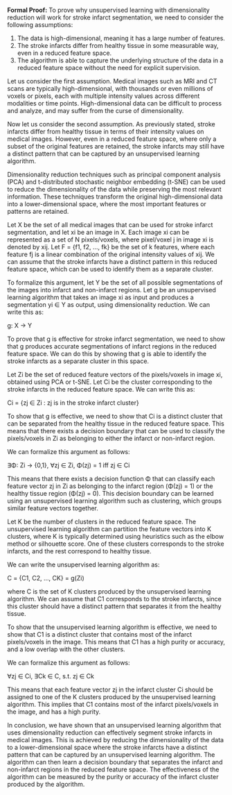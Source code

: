 **Formal Proof:**
To prove why unsupervised learning with dimensionality reduction will work for stroke infarct segmentation, we need to consider the following assumptions:

1. The data is high-dimensional, meaning it has a large number of features.
2. The stroke infarcts differ from healthy tissue in some measurable way, even in a reduced feature space.
3. The algorithm is able to capture the underlying structure of the data in a reduced feature space without the need for explicit supervision.

Let us consider the first assumption. Medical images such as MRI and CT scans are typically high-dimensional, with thousands or even millions of voxels or pixels, each with multiple intensity values across different modalities or time points. High-dimensional data can be difficult to process and analyze, and may suffer from the curse of dimensionality.

Now let us consider the second assumption. As previously stated, stroke infarcts differ from healthy tissue in terms of their intensity values on medical images. However, even in a reduced feature space, where only a subset of the original features are retained, the stroke infarcts may still have a distinct pattern that can be captured by an unsupervised learning algorithm.

Dimensionality reduction techniques such as principal component analysis (PCA) and t-distributed stochastic neighbor embedding (t-SNE) can be used to reduce the dimensionality of the data while preserving the most relevant information. These techniques transform the original high-dimensional data into a lower-dimensional space, where the most important features or patterns are retained.

Let X be the set of all medical images that can be used for stroke infarct segmentation, and let xi be an image in X. Each image xi can be represented as a set of N pixels/voxels, where pixel/voxel j in image xi is denoted by xij. Let F = {f1, f2, ..., fk} be the set of k features, where each feature fj is a linear combination of the original intensity values of xij. We can assume that the stroke infarcts have a distinct pattern in this reduced feature space, which can be used to identify them as a separate cluster.

To formalize this argument, let Y be the set of all possible segmentations of the images into infarct and non-infarct regions. Let g be an unsupervised learning algorithm that takes an image xi as input and produces a segmentation yi ∈ Y as output, using dimensionality reduction. We can write this as:

g: X → Y

To prove that g is effective for stroke infarct segmentation, we need to show that g produces accurate segmentations of infarct regions in the reduced feature space. We can do this by showing that g is able to identify the stroke infarcts as a separate cluster in this space.

Let Zi be the set of reduced feature vectors of the pixels/voxels in image xi, obtained using PCA or t-SNE. Let Ci be the cluster corresponding to the stroke infarcts in the reduced feature space. We can write this as:

Ci = {zj ∈ Zi : zj is in the stroke infarct cluster}

To show that g is effective, we need to show that Ci is a distinct cluster that can be separated from the healthy tissue in the reduced feature space. This means that there exists a decision boundary that can be used to classify the pixels/voxels in Zi as belonging to either the infarct or non-infarct region.

We can formalize this argument as follows:

∃Φ: Zi → {0,1}, ∀zj ∈ Zi, Φ(zj) = 1 iff zj ∈ Ci

This means that there exists a decision function Φ that can classify each feature vector zj in Zi as belonging to the infarct region (Φ(zj) = 1) or the healthy tissue region (Φ(zj) = 0). This decision boundary can be learned using an unsupervised learning algorithm such as clustering, which groups similar feature vectors together.

Let K be the number of clusters in the reduced feature space. The unsupervised learning algorithm can partition the feature vectors into K clusters, where K is typically determined using heuristics such as the elbow method or silhouette score. One of these clusters corresponds to the stroke infarcts, and the rest correspond to healthy tissue.

We can write the unsupervised learning algorithm as:

C = {C1, C2, ..., CK} = g(Zi)

where C is the set of K clusters produced by the unsupervised learning algorithm. We can assume that C1 corresponds to the stroke infarcts, since this cluster should have a distinct pattern that separates it from the healthy tissue.

To show that the unsupervised learning algorithm is effective, we need to show that C1 is a distinct cluster that contains most of the infarct pixels/voxels in the image. This means that C1 has a high purity or accuracy, and a low overlap with the other clusters.

We can formalize this argument as follows:

∀zj ∈ Ci, ∃Ck ∈ C, s.t. zj ∈ Ck

This means that each feature vector zj in the infarct cluster Ci should be assigned to one of the K clusters produced by the unsupervised learning algorithm. This implies that C1 contains most of the infarct pixels/voxels in the image, and has a high purity.

In conclusion, we have shown that an unsupervised learning algorithm that uses dimensionality reduction can effectively segment stroke infarcts in medical images. This is achieved by reducing the dimensionality of the data to a lower-dimensional space where the stroke infarcts have a distinct pattern that can be captured by an unsupervised learning algorithm. The algorithm can then learn a decision boundary that separates the infarct and non-infarct regions in the reduced feature space. The effectiveness of the algorithm can be measured by the purity or accuracy of the infarct cluster produced by the algorithm.